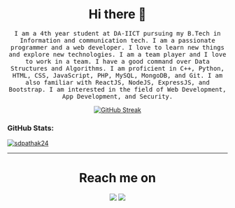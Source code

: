 <h1 align="center">Hi there 👋</h1>

<p align="center"><samp>I am a 4th year student at DA-IICT pursuing my B.Tech in Information and communication tech. I am a passionate programmer and a web developer. I love to learn new things and explore new technologies. I am a team player and I love to work in a team. I have a good command over Data Structures and Algorithms. I am proficient in C++, Python, HTML, CSS, JavaScript, PHP, MySQL, MongoDB, and Git. I am also familiar with ReactJS, NodeJS, ExpressJS, and Bootstrap. I am interested in the field of Web Development, App Development, and Security.</samp></p>

<div align="center">

[![GitHub Streak](https://streak-stats.demolab.com?user=sdpathak24&theme=transparent&hide_current_streak=true)](https://git.io/streak-stats)
</div>

<h3 align="left">GitHub Stats:</h3>
<p align="left"> <a href="https://github.com/ryo-ma/github-profile-trophy"><img src="https://github-profile-trophy.vercel.app/?username=sdpathak24&row=1&column=6" alt="sdpathak24" /></a> </p>

<hr>

<h1 align="center">Reach me on</h1>
<div align="center">
<a href="https://www.linkedin.com/in/sarvagn-pathak-482274247"><img src="https://img.shields.io/badge/linkedin-%230077B5.svg?style=for-the-badge&logo=linkedin&logoColor=white"></a>
<a href="https://www.twitter.com/sdpathak24" target="_blank"><img src="https://img.shields.io/badge/Twitter-%231DA1F2.svg?style=for-the-badge&logo=Twitter&logoColor=white"></a>

<!--
**sdpathak24/sdpathak24** is a ✨ _special_ ✨ repository because its `README.md` (this file) appears on your GitHub profile.

Here are some ideas to get you started:

- 🔭 I’m currently working on ...
- 🌱 I’m currently learning ...
- 👯 I’m looking to collaborate on ...
- 🤔 I’m looking for help with ...
- 💬 Ask me about ...
- 📫 How to reach me: ...
- 😄 Pronouns: ...
- ⚡ Fun fact: ...
-->
